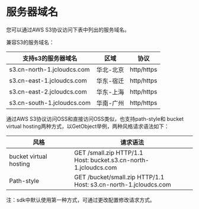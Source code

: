 # 服务器域名

您可以通过AWS S3协议访问下表中列出的服务域名。

兼容S3的服务域名：

|支持s3的服务器域名|区域|协议|
|-|-|-|
|s3.cn-north-1.jcloudcs.com|华北-北京|http/https|
|s3.cn-east-1.jcloudcs.com|华东-宿迁|http/https|
|s3.cn-east-2.jcloudcs.com|华东-上海|http/https|
|s3.cn-south-1.jcloudcs.com|华南-广州|http/https|

通过AWS S3协议访问OSS和直接访问OSS类似，也支持path-style和 bucket virtual hosting两种方式，以GetObject举例，两种风格请求语法如下：

|风格|请求语法|
|-|-|
|bucket virtual hosting|GET /small.zip HTTP/1.1 <br>Host: bucket.s3.cn-north-1.jcloudcs.com|
|Path-style|GET /bucket/small.zip HTTP/1.1 <br>  Host: s3.cn-north-1.jcloudcs.com |

注：sdk中默认使用第一种方式，可通过更改配置修改请求方式。

